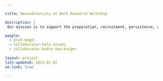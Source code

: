 ```yaml
---

title: Neurodiversity at Work Research Workshop

description: |
 Our mission is to support the preparation, recruitment, persistence, advancement, and management of neurodivergent individuals in the workplace. We will mentor and support neurodivergent students to succeed in their educational goals in high school, college, and beyond. In addition, we focus on creating educational pedagogy to teach neurotypical coworkers how to work best with their neurodivergent colleagues.

people:
  - prof-begel
  - collaborator-hala-annabi
  - collaborator-kathy-dow-burger
  
layout: project
last-updated: 2023-01-02
no-link: true

---
```

